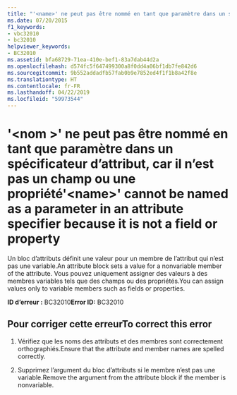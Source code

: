 ```yaml
---
title: "'<name>' ne peut pas être nommé en tant que paramètre dans un spécificateur d’attribut, car il n’est pas un champ ou une propriété"
ms.date: 07/20/2015
f1_keywords:
- vbc32010
- bc32010
helpviewer_keywords:
- BC32010
ms.assetid: bfa68729-71ea-410e-bef1-83a7dab44d2a
ms.openlocfilehash: d574fc5f647499300a8f0dd4a06bf1db7fe842d6
ms.sourcegitcommit: 9b552addadfb57fab0b9e7852ed4f1f1b8a42f8e
ms.translationtype: HT
ms.contentlocale: fr-FR
ms.lasthandoff: 04/22/2019
ms.locfileid: "59973544"
---
```

# <a name="name-cannot-be-named-as-a-parameter-in-an-attribute-specifier-because-it-is-not-a-field-or-property"></a><span data-ttu-id="b455a-102">'\<nom >' ne peut pas être nommé en tant que paramètre dans un spécificateur d’attribut, car il n’est pas un champ ou une propriété</span><span class="sxs-lookup"><span data-stu-id="b455a-102">'\<name>' cannot be named as a parameter in an attribute specifier because it is not a field or property</span></span>
<span data-ttu-id="b455a-103">Un bloc d’attributs définit une valeur pour un membre de l’attribut qui n’est pas une variable.</span><span class="sxs-lookup"><span data-stu-id="b455a-103">An attribute block sets a value for a nonvariable member of the attribute.</span></span> <span data-ttu-id="b455a-104">Vous pouvez uniquement assigner des valeurs à des membres variables tels que des champs ou des propriétés.</span><span class="sxs-lookup"><span data-stu-id="b455a-104">You can assign values only to variable members such as fields or properties.</span></span>  
  
 <span data-ttu-id="b455a-105">**ID d’erreur :** BC32010</span><span class="sxs-lookup"><span data-stu-id="b455a-105">**Error ID:** BC32010</span></span>  
  
## <a name="to-correct-this-error"></a><span data-ttu-id="b455a-106">Pour corriger cette erreur</span><span class="sxs-lookup"><span data-stu-id="b455a-106">To correct this error</span></span>  
  
1. <span data-ttu-id="b455a-107">Vérifiez que les noms des attributs et des membres sont correctement orthographiés.</span><span class="sxs-lookup"><span data-stu-id="b455a-107">Ensure that the attribute and member names are spelled correctly.</span></span>  
  
2. <span data-ttu-id="b455a-108">Supprimez l’argument du bloc d’attributs si le membre n’est pas une variable.</span><span class="sxs-lookup"><span data-stu-id="b455a-108">Remove the argument from the attribute block if the member is nonvariable.</span></span>  
